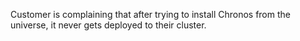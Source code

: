 Customer is complaining that after trying to install Chronos from the universe, it never gets deployed to their cluster.
